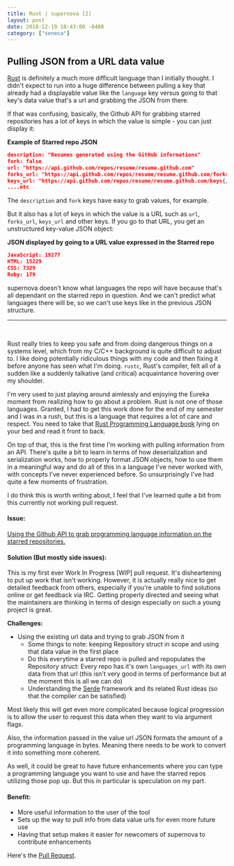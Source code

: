 ```yaml
---
title: Rust | supernova [2]
layout: post
date: 2018-12-19 18:43:00 -0400
category: ["seneca"]
---
```


## Pulling JSON from a URL data value

[Rust](https://www.rust-lang.org/) is definitely a much more difficult language than I initially thought. I didn't expect to run into a huge difference between pulling a key that already had a displayable value like the `language` key versus going to that key's data value that's a url and grabbing the JSON from there.

If that was confusing, basically, the Github API for grabbing starred repositories has a lot of keys in which the value is simple - you can just display it:

__Example of Starred repo JSON__  
```json
description: "Resumes generated using the GitHub informations"  
fork: false  
url: "https://api.github.com/repos/resume/resume.github.com"  
forks_url: "https://api.github.com/repos/resume/resume.github.com/forks"  
keys_url: "https://api.github.com/repos/resume/resume.github.com/keys{/key_id}"  
....etc
```

The `description` and `fork` keys have easy to grab values, for example.   

But it also has a lot of keys in which the value is a URL such as `url`, `forks_url`, `keys_url` and other keys. If you go to that URL, you get an unstructured key-value JSON object:

__JSON displayed by going to a URL value expressed in the Starred repo__  
```json
JavaScript: 19277  
HTML: 15229  
CSS: 7329  
Ruby: 179  
```

supernova doesn't know what languages the repo will have because that's all dependant on the starred repo in question. And we can't predict what languages there will be, so we can't use keys like in the previous JSON structure.

----
<br>

Rust really tries to keep you safe and from doing dangerous things on a systems level, which from my C/C++ background is quite difficult to adjust to. I like doing potentially ridiculous things with my code and then fixing it before anyone has seen what I'm doing. `rustc`, Rust's compiler, felt all of a sudden like a suddenly talkative (and critical) acquaintance hovering over my shoulder. 

I'm very used to just playing around aimlessly and enjoying the Eureka moment from realizing how to go about a problem. Rust is not one of those languages. Granted, I had to get this work done for the end of my semester and I was in a rush, but this is a language that requires a lot of care and respect. You need to take that [Rust Programming Language book](https://doc.rust-lang.org/book/) lying on your bed and read it front to back. 

On top of that, this is the first time I'm working with pulling information from an API. There's quite a bit to learn in terms of how deserialization and serialization works, how to properly format JSON objects, how to use them in a meaningful way and do all of this in a language I've never worked with, with concepts I've never experienced before. So unsurprisingly I've had quite a few moments of frustration.

I do think this is worth writing about, I feel that I've learned quite a bit from this currently not working pull request.

#### **Issue**:
[Using the Github API to grab programming language information on the starred repositories.](https://github.com/0xazure/supernova/issues/37)

#### **Solution (But mostly side issues)**:
This is my first ever Work In Progress [WIP] pull request. It's disheartening to put up work that isn't working. However, it is actually really nice to get detailed feedback from others, especially if you're unable to find solutions online or get feedback via IRC. Getting properly directed and seeing what the maintainers are thinking in terms of design especially on such a young project is great.

**Challenges:**
- Using the existing url data and trying to grab JSON from it 
  - Some things to note: keeping Repository struct in scope and using that data value in the first place
  - Do this everytime a starred repo is pulled and repopulates the Repository struct: Every repo has it's own `languages_url` with its own data from that url (this isn't very good in terms of performance but at the moment this is all we can do)
  - Understanding the [Serde](https://serde.rs/) framework and its related Rust ideas (so that the compiler can be satisfied)

Most likely this will get even more complicated because logical progression is to allow the user to request this data when they want to via argument flags. 

Also, the information passed in the value url JSON formats the amount of a programming language in bytes. Meaning there needs to be work to convert it into something more coherent. 

As well, it could be great to have future enhancements where you can type a programming language you want to use and have the starred repos utilizing those pop up. But this in particular is speculation on my part.

#### **Benefit**:
 - More useful information to the user of the tool
 - Sets up the way to pull info from data value urls for even more future use
 - Having that setup makes it easier for newcomers of supernova to contribute enhancements

Here's the [Pull Request](https://github.com/0xazure/supernova/pull/42).